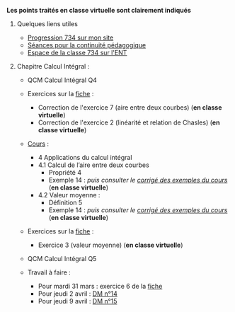 __Les points traités en classe virtuelle sont clairement indiqués__


1. Quelques liens utiles 
   * [Progression 734 sur mon site](http://www.frederic-junier.org/TS2020/Progression/TS_2020.html)
   * [Séances pour la continuité pédagogique](https://frederic-junier.github.io/TS-2019-2020/)
   * [Espace de la classe 734 sur l'ENT](https://le-parc.ent.auvergnerhonealpes.fr/classes/classe-734/mathematiques/)



2. Chapitre Calcul Intégral :
   * QCM Calcul Intégral Q4
   * Exercices sur  la [fiche](https://frederic-junier.org/TS2020/Cours/TS-Exos-Integration2020-Fiche1-Web.pdf) :
     * Correction  de l'exercice 7 (aire entre deux courbes) (__en classe virtuelle__)
     * Correction de l'exercice 2  (linéarité et relation de Chasles) (__en classe virtuelle__)
   * [Cours](http://frederic-junier.org/TS2020/Cours/TSCalculIntegralCours20V1-professeur-Web.pdf)  :
     * 4 Applications du calcul intégral
     * 4.1 Calcul de l’aire entre deux courbes
        * Propriété 4
        * Exemple 14   : _puis consulter le [corrigé des exemples du cours](../CalculIntegral/Corrige-Cours-CalculIntegralPartie2-2020.pdf)_ (__en classe virtuelle__)
     * 4.2 Valeur moyenne :
        * Définition 5
        * Exemple 14   : _puis consulter le [corrigé des exemples du cours](../CalculIntegral/Corrige-Cours-CalculIntegralPartie2-2020.pdf)_ (__en classe virtuelle__)
   * Exercices sur  la [fiche](https://frederic-junier.org/TS2020/Cours/TS-Exos-Integration2020-Fiche1-Web.pdf) :
     * Exercice 3 (valeur moyenne) (__en classe virtuelle__)
   * QCM Calcul Intégral Q5

   * Travail à faire :
       * Pour mardi  31 mars : exercice 6 de la [fiche](https://frederic-junier.org/TS2020/Cours/TS-Exos-Integration2020-Fiche1-Web.pdf) 
       * Pour jeudi 2 avril :  [DM n°14](http://frederic-junier.org/TS2020/Cours/TS-DM14-2020-Web.pdf)
       * Pour jeudi 9 avril :  [DM n°15](http://frederic-junier.org/TS2020/Cours/TS-DM15-2020-Web.pdf)
